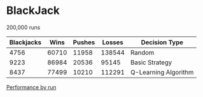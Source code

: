 # BlackJack

200,000 runs

Blackjacks |  Wins  | Pushes | Losses | Decision Type
---------- | ------ | ------ | ------ | -------------
4756       | 60710  | 11958  | 138544 | Random
9223       | 86984  | 20536  | 95145  | Basic Strategy
8437       | 77499  | 10210  | 112291 | Q-Learning Algorithm

[Performance by run](http://imgur.com/46MUQKL)
